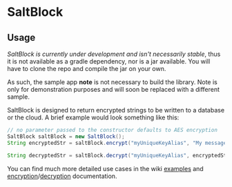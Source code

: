 # SaltBlock
## Usage
*SaltBlock is currently under development and isn't necessarily stable*, thus it is not available
as a gradle dependency, nor is a jar available. You will have to clone the repo and compile the
jar on your own.

As such, the sample app **note** is not necessary to build the library. Note is only for
demonstration purposes and will soon be replaced with a different sample.

SaltBlock is designed to return encrypted strings to be written to a database or the cloud. A brief
example would look something like this:

```java
// no parameter passed to the constructor defaults to AES encryption
SaltBlock saltBlock = new SaltBlock();
String encryptedStr = saltBlock.encrypt("myUniqueKeyAlias", "My message to encrypt");

String decryptedStr = saltBlock.decrypt("myUniqueKeyAlias", encryptedStr);
```

You can find much more detailed use cases in the wiki [examples](https://github.com/schordas/SaltBlock/wiki/Examples) and
[encryption](https://github.com/schordas/SaltBlock/wiki/Encryption-Methods)/[decryption](https://github.com/schordas/SaltBlock/wiki/Decryption-Methods)
documentation.